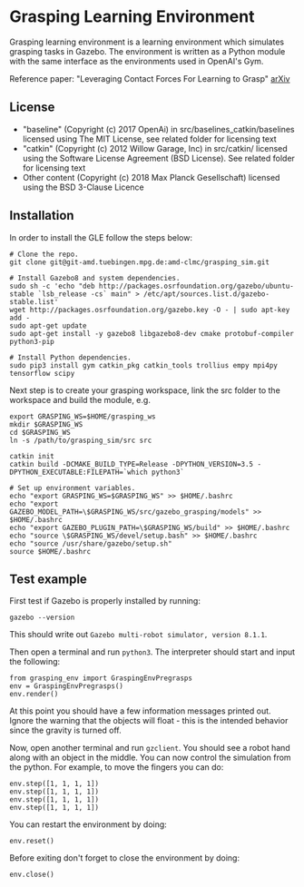 # Grasping Learning Environment

Grasping learning environment is a learning environment which simulates grasping tasks in Gazebo. The environment is written as a Python module with the same interface as the environments used in OpenAI's Gym.

Reference paper: "Leveraging Contact Forces For Learning to Grasp" [arXiv](https://arxiv.org/abs/1809.07004)

## License

- "baseline" (Copyright (c) 2017 OpenAi) in src/baselines_catkin/baselines licensed using The MIT License, see related folder for licensing text
- "catkin" (Copyright (c) 2012 Willow Garage, Inc) in src/catkin/ licensed using the Software License Agreement (BSD License). See related folder for licensing text
- Other content (Copyright (c) 2018 Max Planck Gesellschaft) licensed using the BSD 3-Clause Licence

## Installation

In order to install the GLE follow the steps below:

```
# Clone the repo.
git clone git@git-amd.tuebingen.mpg.de:amd-clmc/grasping_sim.git

# Install Gazebo8 and system dependencies.
sudo sh -c 'echo "deb http://packages.osrfoundation.org/gazebo/ubuntu-stable `lsb_release -cs` main" > /etc/apt/sources.list.d/gazebo-stable.list'
wget http://packages.osrfoundation.org/gazebo.key -O - | sudo apt-key add -
sudo apt-get update
sudo apt-get install -y gazebo8 libgazebo8-dev cmake protobuf-compiler python3-pip

# Install Python dependencies.
sudo pip3 install gym catkin_pkg catkin_tools trollius empy mpi4py tensorflow scipy
```

Next step is to create your grasping workspace, link the src folder to the workspace and build the module, e.g.
```
export GRASPING_WS=$HOME/grasping_ws
mkdir $GRASPING_WS
cd $GRASPING_WS
ln -s /path/to/grasping_sim/src src

catkin init
catkin build -DCMAKE_BUILD_TYPE=Release -DPYTHON_VERSION=3.5 -DPYTHON_EXECUTABLE:FILEPATH=`which python3`

# Set up environment variables.
echo "export GRASPING_WS=$GRASPING_WS" >> $HOME/.bashrc
echo "export GAZEBO_MODEL_PATH=\$GRASPING_WS/src/gazebo_grasping/models" >> $HOME/.bashrc
echo "export GAZEBO_PLUGIN_PATH=\$GRASPING_WS/build" >> $HOME/.bashrc
echo "source \$GRASPING_WS/devel/setup.bash" >> $HOME/.bashrc
echo "source /usr/share/gazebo/setup.sh"
source $HOME/.bashrc
```

## Test example

First test if Gazebo is properly installed by running:

```
gazebo --version
```

This should write out `Gazebo multi-robot simulator, version 8.1.1`.

Then open a terminal and run `python3`. The interpreter should start and input the following:

```
from grasping_env import GraspingEnvPregrasps
env = GraspingEnvPregrasps()
env.render()
```

At this point you should have a few information messages printed out. Ignore the warning that the objects will float - this is the intended behavior since the gravity is turned off.

Now, open another terminal and run `gzclient`. You should see a robot hand along with an object in the middle.
You can now control the simulation from the python. For example, to move the fingers you can do:

```
env.step([1, 1, 1, 1])
env.step([1, 1, 1, 1])
env.step([1, 1, 1, 1])
env.step([1, 1, 1, 1])
```

You can restart the environment by doing:

```
env.reset()
```

Before exiting don't forget to close the environment by doing:

```
env.close()
```
